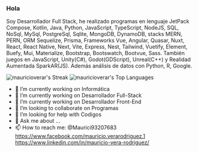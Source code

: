 ### Hola

Soy Desarrollador Full Stack, he realizado programas en lenguaje JetPack Compose, Kotlin, Java, Python, JavaScript, TypeScript, NodeJS, SQL, NoSql, MySql, PostgreSql, Sqlite, MongoDB, DynamoDB, stacks MERN, PERN, ORM Sequelize, Prisma, Frameworks Vue, Angular, Quasar, Nuxt, React, React Native, Next, Vite, Express, Nest, Tailwind, Vuetify, Element, Buefy, Mui, Materialize, Bootstrap, Bootswatch, Bootvue, Sass. También juegos en JavaScript, Unity(C#), Godot(GDScript), Unreal(C++) y Realidad Aumentada SparkAR(JS). Además análisis de datos con Python, R, Google.

![mauricioverar's Streak](https://github-readme-streak-stats.herokuapp.com/?user=mauricioverar&theme=vue-dark&hide_border=true)
![mauricioverar's Top Languages](https://github-readme-stats.vercel.app/api/top-langs/?username=mauricioverar&theme=vue-dark&show_icons=true&hide_border=true&layout=compact&hide_progress=true)

- 🔭 I’m currently working on Informática
- 💫 I’m currently working on Desarrollador Full-Stack
- 🌱 I’m currently working on Desarrollador Front-End
- 👯 I’m looking to collaborate on Programas
- 🤔 I’m looking for help with Codigos
- 💬 Ask me about ...
- 📫 How to reach me:  @Maurici93207683  https://www.facebook.com/mauricio.verarodriguez.1  https://www.linkedin.com/in/mauricio-vera-rodriguez/

